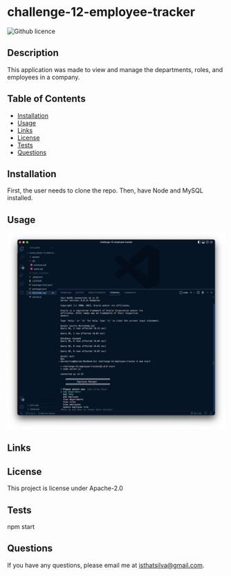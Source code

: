 # challenge-12-employee-tracker

![Github licence](https://img.shields.io/badge/License-Apache_2.0-blue.svg)

## Description

This application was made to view and manage the departments, roles, and employees in a company.

## Table of Contents

- [Installation](#installation)
- [Usage](#usage)
- [Links](#links)
- [License](#license)
- [Tests](#tests)
- [Questions](#questions)

## Installation

First, the user needs to clone the repo. Then, have Node and MySQL installed.

## Usage

![ScreenShot from application](./assets/Screenshot%202023-01-07%20at%2022.41.48.png)



## Links



## License

This project is license under Apache-2.0

## Tests

npm start

## Questions

If you have any questions, please email me at isthatsilva@gmail.com.